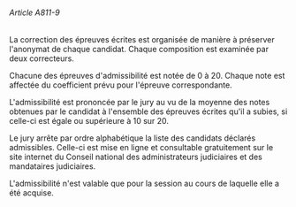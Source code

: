 ###### Article A811-9

La correction des épreuves écrites est organisée de manière à préserver l'anonymat de chaque candidat. Chaque composition est examinée par deux correcteurs.

Chacune des épreuves d'admissibilité est notée de 0 à 20. Chaque note est affectée du coefficient prévu pour l'épreuve correspondante.

L'admissibilité est prononcée par le jury au vu de la moyenne des notes obtenues par le candidat à l'ensemble des épreuves écrites qu'il a subies, si celle-ci est égale ou supérieure à 10 sur 20.

Le jury arrête par ordre alphabétique la liste des candidats déclarés admissibles. Celle-ci est mise en ligne et consultable gratuitement sur le site internet du Conseil national des administrateurs judiciaires et des mandataires judiciaires.

L'admissibilité n'est valable que pour la session au cours de laquelle elle a été acquise.

